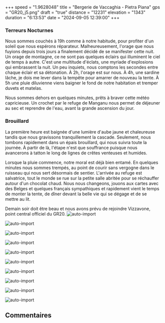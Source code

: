 +++
speed = "1.9628048"
title = "Bergerie de Vaccaghia - Pietra Piana"
gps = "GR20_j5.png"
draft = "true"
distance = "12231"
elevation = "1343"
duration = "6:13:53"
date = "2024-09-05 12:39:00"
+++
### Terreurs Nocturnes
Nous sommes couchés à 19h comme à notre habitude, pour profiter d'un soleil que nous espérons réparateur. Malheureusement, l'orage que nous fuyions depuis trois jours a finalement décidé de se manifester cette nuit.
Un orage de montagne, ce ne sont pas quelques éclairs qui illuminent le ciel de temps à autre. C'est une multitude d'éclats, une myriade d'explosions qui embrassent la nuit. Un peu inquiets, nous comptons les secondes entre chaque éclair et sa détonation. À 2h, l'orage est sur nous. À 4h, une sardine lâche, je dois me lever dans la tempête pour amarrer de nouveau la tente. À 5h une pluie diluvienne viens baigner le fond de notre habitation et tremper duvets et matelas. 

Nous sommes dehors en quelques minutes, prêts à braver cette météo capricieuse. Un crochet par le refuge de Manganu nous permet de déjeuner au sec et reprendre de l'eau, avant la grande ascension du jour.

### Brouillard
La première heure est baignée d'une lumière d'aube jaune et chaleureuse tandis que nous gravissons tranquillement la cascade. Seulement, nous tombons rapidement dans un épais brouillard, qui nous suivra toute la journée. À partir de là, l'étape n'est que souffrance puisque nous avancerons à tatton le long de lignes de crêtes venteuses et humides.

Lorsque la pluie commence, notre moral est déjà bien entamé. En quelques minutes nous sommes trempés, au point de courir sans vergogne dans le ruisseau qui nous sert désormais de sentier. L'arrivée au refuge est salvatrice, tout le monde se rue sur la petite salle abritée pour se réchauffer autour d'un chocolat chaud. Nous nous changeons, jouons aux cartes avec des Belges et quelques français sympathiques et rapidement vient le temps de monter la tente, de dîner devant la belle vie qui se dégage et de se mettre au lit. 

Demain soir doit être beau et nous avons prévu de rejoindre Vizzavone, point central officiel du GR20.
![auto-import](https://thumbsnap.com/i/Sp3k9viq.jpg)

![auto-import](https://thumbsnap.com/i/GtWc4KXT.jpg)

![auto-import](https://thumbsnap.com/i/t1HYiLDP.jpg)

![auto-import](https://thumbsnap.com/i/PcERY2cy.jpg)

![auto-import](https://thumbsnap.com/i/hrnjubh3.jpg)

![auto-import](https://thumbsnap.com/i/jVtKV14u.jpg)

![auto-import](https://thumbsnap.com/i/vftXEzxM.jpg)

![auto-import](https://thumbsnap.com/i/gEhVaD68.jpg)

![auto-import](https://thumbsnap.com/i/9UCji6cu.jpg)

![auto-import](https://thumbsnap.com/i/bJQy57AE.jpg)
## Commentaires
